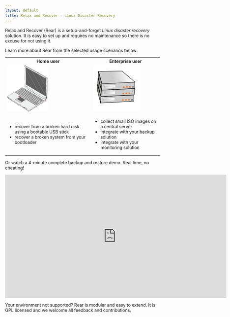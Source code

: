 ```yaml
---
layout: default
title: Relax and Recover - Linux Disaster Recovery
---
```


Relax and Recover (Rear) is a setup-and-forget *Linux disaster recovery* solution.
It is easy to set up and requires no maintenance so there is no excuse for not using it.

Learn more about Rear from the selected usage scenarios below:

<table>
<tr>
    <th>Home user </th> <th>Enterprise user</th>
</tr>
<tr class="images">
    <td><img src="/images/laptop.png" /></td> <td><img src="/images/servers.png" /></td>
</tr>
<tr>
<td>
    <ul>
        <li>recover from a broken hard disk using a bootable USB stick</li>
        <li>recover a broken system from your bootloader</li>
    </ul>
</td>
<td>
    <ul>
        <li>collect small ISO images on a central server</li>
        <li>integrate with your backup solution</li>
        <li>integrate with your monitoring solution</li>
    </ul>
</td>
</tr>
</table>

Or watch a 4-minute complete backup and restore demo. Real time, no cheating!

<center>
    <iframe width="720" height="400" src="http://www.youtube.com/embed/33326XobwYg" frameborder="0" allowfullscreen="" align="center"></iframe>
</center>

Your environment not supported? Rear is modular and easy to extend.
It is GPL licensed and we welcome all feedback and contributions.
